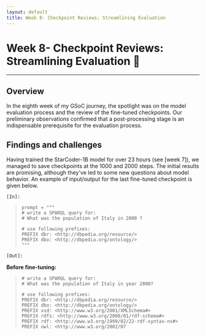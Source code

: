 ```yaml
---
layout: default
title: Week 8- Checkpoint Reviews; Streamlining Evaluation 
---
```


# Week 8- Checkpoint Reviews: Streamlining Evaluation 📝

---

## Overview
In the eighth week of my GSoC journey, the spotlight was on the model evaluation process and the review of the fine-tuned checkpoints. Our preliminary observations confirmed that a post-processing stage is an indispensable prerequisite for the evaluation process.



## Findings and challenges
Having trained the StarCoder-1B model for over 23 hours (see [week 7]), we managed to save checkpoints at the 1000 and 2000 steps. The initial results are promising, although they've led to some new questions about model behavior. An example of input/output for the last fine-tuned checkpoint is given below.   

`[In]:`
> ```
> prompt = """
> # write a SPARQL query for:
> # What was the population of Italy in 2000 ?
> 
> # use following prefixes:
> PREFIX dbr: <http://dbpedia.org/resource/>
> PREFIX dbo: <http://dbpedia.org/ontology/>
> """
> ```
`[Out]:`

**Before fine-tuning:**
> ```
> # write a SPARQL query for:
> # What was the population of Italy in year 2000?
> 
> # use following prefixes:
> PREFIX dbr: <http://dbpedia.org/resource/>
> PREFIX dbo: <http://dbpedia.org/ontology/>
> PREFIX xsd: <http://www.w3.org/2001/XMLSchema#>
> PREFIX rdfs: <http://www.w3.org/2000/01/rdf-schema#>
> PREFIX rdf: <http://www.w3.org/1999/02/22-rdf-syntax-ns#>
> PREFIX owl: <http://www.w3.org/2002/07
> ```


